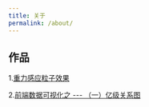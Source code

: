 ```yaml
---
title: 关于
permalink: /about/
---
```


作品
--

1.[重力感应粒子效果][1]

2.[前端数据可视化之 --- （一）亿级关系图][2]


  [1]: https://yzbaoo.github.io/TheFlowBall/
  [2]: https://yzbaoo.github.io/cytoscape/